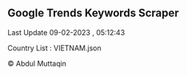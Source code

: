 

## Google Trends Keywords Scraper 
 
Last Update 09-02-2023 , 05:12:43

Country List :
VIETNAM.json



© Abdul Muttaqin 
